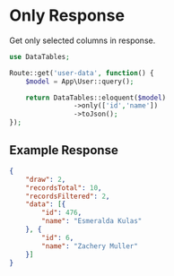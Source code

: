 # Only Response

Get only selected columns in response.

```php
use DataTables;

Route::get('user-data', function() {
	$model = App\User::query();

	return DataTables::eloquent($model)
				->only(['id','name'])
				->toJson();
});
```

<a name="response"></a>
## Example Response

```json
{
	"draw": 2,
	"recordsTotal": 10,
	"recordsFiltered": 2,
	"data": [{
		"id": 476,
		"name": "Esmeralda Kulas"
	}, {
		"id": 6,
		"name": "Zachery Muller"
	}]
}
```
